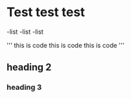 # Test test test
-list
-list
-list

'''
this is code
this is code
this is code
'''
## heading 2

### heading 3
